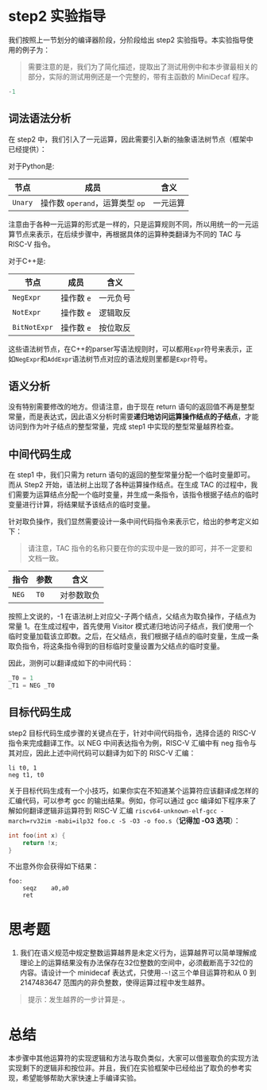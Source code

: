 # step2 实验指导
我们按照上一节划分的编译器阶段，分阶段给出 step2 实验指导。本实验指导使用的例子为：

> 需要注意的是，我们为了简化描述，提取出了测试用例中和本步骤最相关的部分，实际的测试用例还是一个完整的，带有主函数的 MiniDecaf 程序。

```C
-1
```

## 词法语法分析

在 step2 中，我们引入了一元运算，因此需要引入新的抽象语法树节点（框架中已经提供）：

对于Python是:

| 节点 | 成员 | 含义 |
| --- | --- | --- |
| `Unary` | 操作数 `operand`，运算类型 `op` | 一元运算 |

注意由于各种一元运算的形式是一样的，只是运算规则不同，所以用统一的一元运算节点来表示，在后续步骤中，再根据具体的运算种类翻译为不同的 TAC 与 RISC-V 指令。

对于C++是:

| 节点 | 成员 | 含义 |
| --- | --- | --- |
| `NegExpr` | 操作数 `e` | 一元负号|
| `NotExpr` | 操作数 `e` | 逻辑取反 |
| `BitNotExpr` | 操作数 `e` | 按位取反 |

这些语法树节点，在C++的parser写语法规则时，可以都用`Expr`符号来表示，正如`NegExpr`和`AddExpr`语法树节点对应的语法规则里都是`Expr`符号。

## 语义分析

没有特别需要修改的地方。但请注意，由于现在 return 语句的返回值不再是整型常量，而是表达式，因此语义分析时需要**递归地访问运算操作结点的子结点**，才能访问到作为叶子结点的整型常量，完成 step1 中实现的整型常量越界检查。

## 中间代码生成
在 step1 中，我们只需为 return 语句的返回的整型常量分配一个临时变量即可。而从 Step2 开始，语法树上出现了各种运算操作结点。在生成 TAC 的过程中，我们需要为运算结点分配一个临时变量，并生成一条指令，该指令根据子结点的临时变量进行计算，将结果赋予该结点的临时变量。

针对取负操作，我们显然需要设计一条中间代码指令来表示它，给出的参考定义如下：

> 请注意，TAC 指令的名称只要在你的实现中是一致的即可，并不一定要和文档一致。

| 指令 | 参数 | 含义 |
| --- | --- | --- |
| `NEG` | `T0` | 对参数取负 |

按照上文说的，-1 在语法树上对应父-子两个结点，父结点为取负操作，子结点为常量 1。在生成过程中，首先使用 Visitor 模式递归地访问子结点，我们使用一个临时变量加载该立即数。之后，在父结点，我们根据子结点的临时变量，生成一条取负指令，将这条指令得到的目标临时变量设置为父结点的临时变量。

因此，测例可以翻译成如下的中间代码：

```asm
_T0 = 1
_T1 = NEG _T0
```

## 目标代码生成
step2 目标代码生成步骤的关键点在于，针对中间代码指令，选择合适的 RISC-V 指令来完成翻译工作。以 NEG 中间表达指令为例，RISC-V 汇编中有 neg 指令与其对应，因此上述中间代码可以翻译为如下的 RISC-V 汇编：

```assembly
li t0, 1
neg t1, t0
```

关于目标代码生成有一个小技巧，如果你实在不知道某个运算符应该翻译成怎样的汇编代码，可以参考 gcc 的输出结果。例如，你可以通过 gcc 编译如下程序来了解如何翻译逻辑非运算符到 RISC-V 汇编 `riscv64-unknown-elf-gcc -march=rv32im -mabi=ilp32 foo.c -S -O3 -o foo.s`（**记得加 -O3 选项**）：

```C
int foo(int x) {
    return !x;
}
```

不出意外你会获得如下结果：

```assembly
foo:
    seqz    a0,a0
    ret
```

# 思考题

1. 我们在语义规范中规定整数运算越界是未定义行为，运算越界可以简单理解成理论上的运算结果没有办法保存在32位整数的空间中，必须截断高于32位的内容。请设计一个 minidecaf 表达式，只使用`-~!`这三个单目运算符和从 0 到 2147483647 范围内的非负整数，使得运算过程中发生越界。

> 提示：发生越界的一步计算是`-`。

# 总结
本步骤中其他运算符的实现逻辑和方法与取负类似，大家可以借鉴取负的实现方法实现剩下的逻辑非和按位非。并且，我们在实验框架中已经给出了取负的参考实现，希望能够帮助大家快速上手编译实验。
